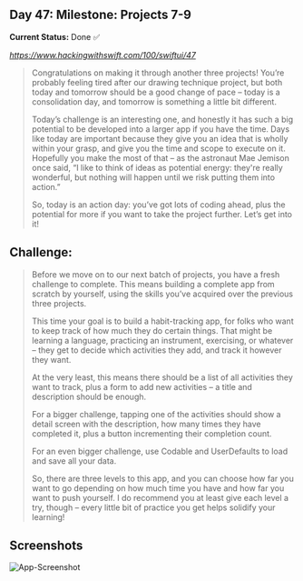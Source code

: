

## Day 47: Milestone: Projects 7-9

**Current Status:**  Done ✅

*https://www.hackingwithswift.com/100/swiftui/47*

>Congratulations on making it through another three projects! You’re probably feeling tired after our drawing technique project, but both today and tomorrow should be a good change of pace – today is a consolidation day, and tomorrow is something a little bit different.
>
>Today’s challenge is an interesting one, and honestly it has such a big potential to be developed into a larger app if you have the time. Days like today are important because they give you an idea that is wholly within your grasp, and give you the time and scope to execute on it. Hopefully you make the most of that – as the astronaut Mae Jemison once said, “I like to think of ideas as potential energy: they're really wonderful, but nothing will happen until we risk putting them into action.”
>
>So, today is an action day: you’ve got lots of coding ahead, plus the potential for more if you want to take the project further. Let’s get into it!




## Challenge:
>Before we move on to our next batch of projects, you have a fresh challenge to complete. This means building a complete app from scratch by yourself, using the skills you’ve acquired over the previous three projects.
>
>This time your goal is to build a habit-tracking app, for folks who want to keep track of how much they do certain things. That might be learning a language, practicing an instrument, exercising, or whatever – they get to decide which activities they add, and track it however they want.
>
>At the very least, this means there should be a list of all activities they want to track, plus a form to add new activities – a title and description should be enough.
>
>For a bigger challenge, tapping one of the activities should show a detail screen with the description, how many times they have completed it, plus a button incrementing their completion count.
>
>For an even bigger challenge, use Codable and UserDefaults to load and save all your data.
>
>So, there are three levels to this app, and you can choose how far you want to go depending on how much time you have and how far you want to push yourself. I do recommend you at least give each level a try, though – every little bit of practice you get helps solidify your learning!



## Screenshots
![App-Screenshot](documentation/1.gif)

